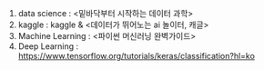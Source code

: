 1. data science : <밑바닥부터 시작하는 데이터 과학>
2. kaggle : kaggle & <데이터가 뛰어노는 ai 놀이터, 캐글>
3. Machine Learning : <파이썬 머신러닝 완벽가이드>
4. Deep Learning : https://www.tensorflow.org/tutorials/keras/classification?hl=ko
